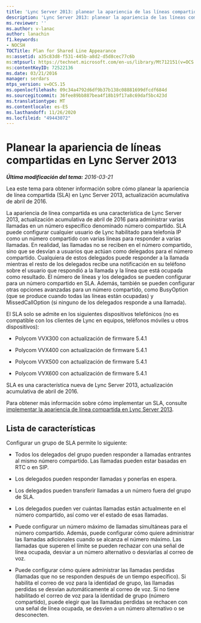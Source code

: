 ```yaml
---
title: 'Lync Server 2013: planear la apariencia de las líneas compartidas'
description: 'Lync Server 2013: planear la apariencia de las líneas compartidas.'
ms.reviewer: ''
ms.author: v-lanac
author: lanachin
f1.keywords:
- NOCSH
TOCTitle: Plan for Shared Line Appearance
ms:assetid: a35c83d8-f531-445b-a8d2-d5d8cec77c6b
ms:mtpsurl: https://technet.microsoft.com/en-us/library/Mt712151(v=OCS.15)
ms:contentKeyID: 72522136
ms.date: 03/21/2016
manager: serdars
mtps_version: v=OCS.15
ms.openlocfilehash: 09c34a4792d6df9b37b138c08881699dfcdf684d
ms.sourcegitcommit: 36fee89bb887bea4f18b19f17a8c69daf5bc423d
ms.translationtype: MT
ms.contentlocale: es-ES
ms.lasthandoff: 11/26/2020
ms.locfileid: "49443072"
---
```

# <a name="plan-for-shared-line-appearance-in-lync-server-2013"></a>Planear la apariencia de líneas compartidas en Lync Server 2013

<div data-xmlns="http://www.w3.org/1999/xhtml">

<div class="topic" data-xmlns="http://www.w3.org/1999/xhtml" data-msxsl="urn:schemas-microsoft-com:xslt" data-cs="https://msdn.microsoft.com/">

<div data-asp="https://msdn2.microsoft.com/asp">



</div>

<div id="mainSection">

<div id="mainBody">

<span> </span>

_**Última modificación del tema:** 2016-03-21_

Lea este tema para obtener información sobre cómo planear la apariencia de línea compartida (SLA) en Lync Server 2013, actualización acumulativa de abril de 2016.

La apariencia de línea compartida es una característica de Lync Server 2013, actualización acumulativa de abril de 2016 para administrar varias llamadas en un número específico denominado número compartido. SLA puede configurar cualquier usuario de Lync habilitado para telefonía IP como un número compartido con varias líneas para responder a varias llamadas. En realidad, las llamadas no se reciben en el número compartido, sino que se desvían a usuarios que actúan como delegados para el número compartido. Cualquiera de estos delegados puede responder a la llamada mientras el resto de los delegados recibe una notificación en su teléfono sobre el usuario que respondió a la llamada y la línea que está ocupada como resultado. El número de líneas y los delegados se pueden configurar para un número compartido en SLA. Además, también se pueden configurar otras opciones avanzadas para un número compartido, como BusyOption (que se produce cuando todas las líneas están ocupadas) y MissedCallOption (si ninguno de los delegados responde a una llamada).

El SLA solo se admite en los siguientes dispositivos telefónicos (no es compatible con los clientes de Lync en equipos, teléfonos móviles u otros dispositivos):

  - Polycom VVX300 con actualización de firmware 5.4.1

  - Polycom VVX400 con actualización de firmware 5.4.1

  - Polycom VVX500 con actualización de firmware 5.4.1

  - Polycom VVX600 con actualización de firmware 5.4.1

SLA es una característica nueva de Lync Server 2013, actualización acumulativa de abril de 2016.

Para obtener más información sobre cómo implementar un SLA, consulte [implementar la apariencia de línea compartida en Lync Server 2013](lync-server-2013-deploy-shared-line-appearance.md).

<div>

## <a name="feature-list"></a>Lista de características

Configurar un grupo de SLA permite lo siguiente:

  - Todos los delegados del grupo pueden responder a llamadas entrantes al mismo número compartido. Las llamadas pueden estar basadas en RTC o en SIP.

  - Los delegados pueden responder llamadas y ponerlas en espera.

  - Los delegados pueden transferir llamadas a un número fuera del grupo de SLA.

  - Los delegados pueden ver cuántas llamadas están actualmente en el número compartido, así como ver el estado de esas llamadas.

  - Puede configurar un número máximo de llamadas simultáneas para el número compartido. Además, puede configurar cómo quiere administrar las llamadas adicionales cuando se alcanza el número máximo. Las llamadas que superen el límite se pueden rechazar con una señal de línea ocupada, desviar a un número alternativo o desviarlas al correo de voz.

  - Puede configurar cómo quiere administrar las llamadas perdidas (llamadas que no se responden después de un tiempo específico). Si habilita el correo de voz para la identidad de grupo, las llamadas perdidas se desvían automáticamente al correo de voz. Si no tiene habilitado el correo de voz para la identidad de grupo (número compartido), puede elegir que las llamadas perdidas se rechacen con una señal de línea ocupada, se desvíen a un número alternativo o se desconecten.

</div>

</div>

<span> </span>

</div>

</div>

</div>

